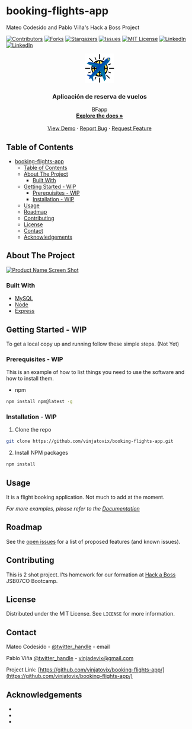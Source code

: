 # booking-flights-app

Mateo Codesido and Pablo Viña's Hack a Boss Project

<!-- PROJECT SHIELDS -->

[![Contributors][contributors-shield]][contributors-url]
[![Forks][forks-shield]][forks-url]
[![Stargazers][stars-shield]][stars-url]
[![Issues][issues-shield]][issues-url]
[![MIT License][license-shield]][license-url]
[![LinkedIn][linkedin-shield]][linkedin-url2]
[![LinkedIn][linkedin-shield]][linkedin-url]

<!-- PROJECT LOGO -->
<p align="center">
  <a href="https://github.com/vinjatovix/booking-flights-app">
    <img src="./docs/images/logo.png" alt="Logo" width="80" height="80">
  </a>

  <h3 align="center">Aplicación de reserva de vuelos</h3>

  <p align="center">
    BFapp
    <br />
    <a href="https://github.com/vinjatovix/booking-flights-app"><strong>Explore the docs »</strong></a>
    <br />
    <br />
    <a href="https://github.com/vinjatovix/booking-flights-app">View Demo</a>
    ·
    <a href="https://github.com/vinjatovix/booking-flights-app/issues">Report Bug</a>
    ·
    <a href="https://github.com/vinjatovix/booking-flights-app/issues">Request Feature</a>
  </p>
</p>

<!-- TABLE OF CONTENTS -->

## Table of Contents

- [booking-flights-app](#booking-flights-app)
  - [Table of Contents](#table-of-contents)
  - [About The Project](#about-the-project)
    - [Built With](#built-with)
  - [Getting Started - WIP](#getting-started---wip)
    - [Prerequisites - WIP](#prerequisites---wip)
    - [Installation - WIP](#installation---wip)
  - [Usage](#usage)
  - [Roadmap](#roadmap)
  - [Contributing](#contributing)
  - [License](#license)
  - [Contact](#contact)
  - [Acknowledgements](#acknowledgements)

<!-- ABOUT THE PROJECT -->

## About The Project

[![Product Name Screen Shot][product-screenshot]](https://example.com)

### Built With

- [MySQL](https://www.mysql.com/)
- [Node](https://nodejs.org/es/)
- [Express](https://expressjs.com/es/)

<!-- GETTING STARTED -->

## Getting Started - WIP

To get a local copy up and running follow these simple steps. (Not Yet)

### Prerequisites - WIP

This is an example of how to list things you need to use the software and how to install them.

- npm

```sh
npm install npm@latest -g
```

### Installation - WIP

1. Clone the repo

```sh
git clone https://github.com/vinjatovix/booking-flights-app.git
```

2. Install NPM packages

```sh
npm install
```

<!-- USAGE EXAMPLES -->

## Usage

It is a flight booking application. Not much to add at the moment.

_For more examples, please refer to the [Documentation](https://example.com)_

<!-- ROADMAP -->

## Roadmap

See the [open issues](https://github.com/vinjatovix/booking-flights-app/issues) for a list of proposed features (and known issues).

<!-- CONTRIBUTING -->

## Contributing

This is 2 shot project. I'ts homework for our formation at [Hack a Boss](https://hackaboss.com/) JSB07CO Bootcamp.

<!-- LICENSE -->

## License

Distributed under the MIT License. See `LICENSE` for more information.

<!-- CONTACT -->

## Contact

Mateo Codesido - [@twitter_handle](https://twitter.com/twitter_handle) - email

Pablo Viña [@twitter_handle](https://twitter.com/vinjatovix) - vinjadevix@gmail.com

Project Link: [https://github.com/vinjatovix/booking-flights-app/](https://github.com/vinjatovix/booking-flights-app/)

<!-- ACKNOWLEDGEMENTS -->

## Acknowledgements

- []()
- []()
- []()

<!-- MARKDOWN LINKS & IMAGES -->
<!-- https://www.markdownguide.org/basic-syntax/#reference-style-links -->

[contributors-shield]: https://img.shields.io/github/contributors/vinjatovix/booking-flights-app.svg?style=flat-square
[contributors-url]: https://github.com/vinjatovix/booking-flights-app/graphs/contributors
[forks-shield]: https://img.shields.io/github/forks/vinjatovix/booking-flights-app.svg?style=flat-square
[forks-url]: https://github.com/vinjatovix/booking-flights-app/network/members
[stars-shield]: https://img.shields.io/github/stars/vinjatovix/booking-flights-app.svg?style=flat-square
[stars-url]: https://github.com/vinjatovix/booking-flights-app/stargazers
[issues-shield]: https://img.shields.io/github/issues/vinjatovix/booking-flights-app.svg?style=flat-square
[issues-url]: https://github.com/vinjatovix/booking-flights-app/issues
[license-shield]: https://img.shields.io/github/license/vinjatovix/booking-flights-app.svg?style=flat-square
[license-url]: https://github.com/vinjatovix/booking-flights-app/blob/master/LICENSE.txt
[linkedin-shield]: https://img.shields.io/badge/-LinkedIn-black.svg?style=flat-square&logo=linkedin&colorB=555
[linkedin-url2]: https://www.linkedin.com/in/mateo-codesido/
[linkedin-url]: https://www.linkedin.com/in/1337sound/
[product-screenshot]: images/screenshot.png
